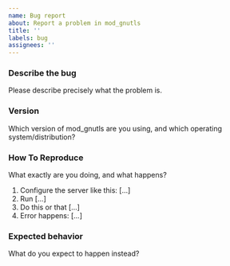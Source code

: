 ```yaml
---
name: Bug report
about: Report a problem in mod_gnutls
title: ''
labels: bug
assignees: ''
---
```


### Describe the bug

Please describe precisely what the problem is.

### Version

Which version of mod_gnutls are you using, and which operating
system/distribution?

### How To Reproduce

What exactly are you doing, and what happens?

1. Configure the server like this: [...]
2. Run [...]
3. Do this or that [...]
4. Error happens: [...]

### Expected behavior

What do you expect to happen instead?
